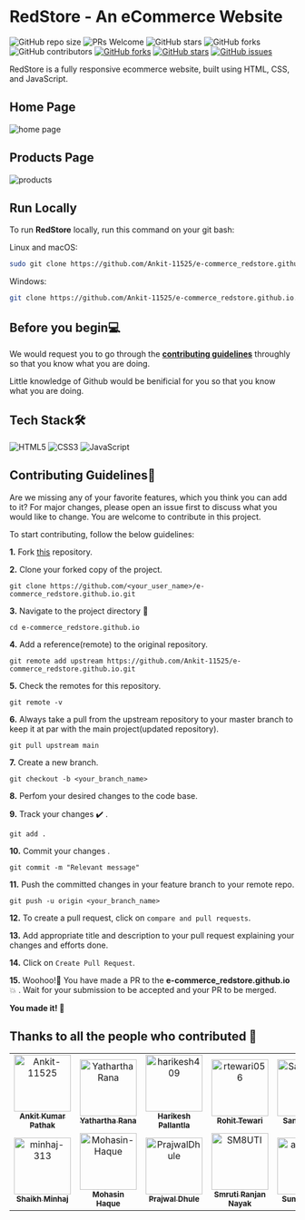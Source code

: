 # RedStore - An eCommerce Website

![GitHub repo size](https://img.shields.io/github/repo-size/Ankit-11525/e-commerce_redstore.github.io)
 ![PRs Welcome](https://img.shields.io/badge/PRs-welcome-brightgreen.svg?style=flat-square)
![GitHub stars](https://img.shields.io/github/stars/Ankit-11525/e-commerce_redstore.github.io?style=social)
![GitHub forks](https://img.shields.io/github/forks/Ankit-11525/e-commerce_redstore.github.io?style=social)
![GitHub contributors](https://img.shields.io/github/contributors/Ankit-11525/e-commerce_redstore.github.io?color=blue)
 [![GitHub forks](https://img.shields.io/github/forks/Ankit-11525/e-commerce_redstore.github.io)](https://github.com/Ankit-11525/e-commerce_redstore.github.io/network)
 [![GitHub stars](https://img.shields.io/github/stars/Ankit-11525/e-commerce_redstore.github.io)](https://github.com/Ankit-11525/e-commerce_redstore.github.io/stargazers)
 [![GitHub issues](https://img.shields.io/github/issues/Ankit-11525/e-commerce_redstore.github.io)](https://github.com/Ankit-11525/e-commerce_redstore.github.io/issues)

 RedStore is a fully responsive ecommerce website, built using HTML, CSS, and JavaScript.

 ## Home Page
 ![home page](https://user-images.githubusercontent.com/75976169/193442392-76cea148-631a-4d45-9cf3-2db27c32c1b0.png)

 ## Products Page
 ![products](https://user-images.githubusercontent.com/75976169/193442491-dad14370-96f8-4ac8-b781-60e9954c01f7.png)

 ## Run Locally

To run **RedStore** locally, run this command on your git bash:

Linux and macOS:

```bash
sudo git clone https://github.com/Ankit-11525/e-commerce_redstore.github.io.git 
```

Windows:

```bash
git clone https://github.com/Ankit-11525/e-commerce_redstore.github.io.git 
```

## Before you begin💻

We would request you to go through the **[contributing guidelines](https://github.com/Ankit-11525/e-commerce_redstore.github.io/blob/main/CONTRIBUTING.md)** throughly so that you know what you are doing.

Little knowledge of Github would be benificial for you so that you know what you are doing.

## Tech Stack🛠️

![HTML5](https://img.shields.io/badge/html5-%23E34F26.svg?style=for-the-badge&logo=html5&logoColor=white) ![CSS3](https://img.shields.io/badge/css3-%231572B6.svg?style=for-the-badge&logo=css3&logoColor=white) ![JavaScript](https://img.shields.io/badge/javascript-%23323330.svg?style=for-the-badge&logo=javascript&logoColor=%23F7DF1E)

 ## Contributing Guidelines📝

Are we missing any of your favorite features, which you think you can add to it? For major changes, please open an issue first to discuss what you would like to change. You are welcome to contribute in this project.

To start contributing, follow the below guidelines:

**1.**  Fork [this](https://github.com/Ankit-11525/e-commerce_redstore.github.io) repository.

**2.**  Clone your forked copy of the project.

```
git clone https://github.com/<your_user_name>/e-commerce_redstore.github.io.git 
```

**3.** Navigate to the project directory 📁

```
cd e-commerce_redstore.github.io
```

**4.** Add a reference(remote) to the original repository.

```
git remote add upstream https://github.com/Ankit-11525/e-commerce_redstore.github.io.git 
```

**5.** Check the remotes for this repository.

```
git remote -v
```

**6.** Always take a pull from the upstream repository to your master branch to keep it at par with the main project(updated repository).

```
git pull upstream main
```

**7.** Create a new branch.

```
git checkout -b <your_branch_name>
```

**8.** Perfom your desired changes to the code base.

**9.** Track your changes ✔️ .

```
git add .
```

**10.** Commit your changes .

```
git commit -m "Relevant message"
```

**11.** Push the committed changes in your feature branch to your remote repo.

```
git push -u origin <your_branch_name>
```

**12.** To create a pull request, click on `compare and pull requests`.

**13.** Add appropriate title and description to your pull request explaining your changes and efforts done.

**14.** Click on `Create Pull Request`.


**15.** Woohoo!🥳 You have made a PR to the **e-commerce_redstore.github.io**💥 . Wait for your submission to be accepted and your PR to be merged.

**You made it! 🎊**


## Thanks to all the people who contributed 💜

<!-- readme: collaborators,contributors -start -->
<table>
<tr>
    <td align="center">
        <a href="https://github.com/Ankit-11525">
            <img src="https://avatars.githubusercontent.com/u/76417084?v=4" width="100;" alt="Ankit-11525"/>
            <br />
            <sub><b>Ankit Kumar Pathak</b></sub>
        </a>
    </td>
    <td align="center">
        <a href="https://github.com/YatharthaRana">
            <img src="https://avatars.githubusercontent.com/u/95047694?v=4" width="100;" alt="YatharthaRana"/>
            <br />
            <sub><b>Yathartha Rana</b></sub>
        </a>
    </td>
    <td align="center">
        <a href="https://github.com/harikesh409">
            <img src="https://avatars.githubusercontent.com/u/3501554?v=4" width="100;" alt="harikesh409"/>
            <br />
            <sub><b>Harikesh Pallantla</b></sub>
        </a>
    </td>
    <td align="center">
        <a href="https://github.com/rtewari056">
            <img src="https://avatars.githubusercontent.com/u/75976169?v=4" width="100;" alt="rtewari056"/>
            <br />
            <sub><b>Rohit Tewari</b></sub>
        </a>
    </td>
    <td align="center">
        <a href="https://github.com/SandeshGC">
            <img src="https://avatars.githubusercontent.com/u/59115123?v=4" width="100;" alt="SandeshGC"/>
            <br />
            <sub><b>Sandesh GC</b></sub>
        </a>
    </td>
    <td align="center">
        <a href="https://github.com/nishtha53">
            <img src="https://avatars.githubusercontent.com/u/68805896?v=4" width="100;" alt="nishtha53"/>
            <br />
            <sub><b>Nishtha53</b></sub>
        </a>
    </td></tr>
<tr>
    <td align="center">
        <a href="https://github.com/minhaj-313">
            <img src="https://avatars.githubusercontent.com/u/107562768?v=4" width="100;" alt="minhaj-313"/>
            <br />
            <sub><b>Shaikh Minhaj</b></sub>
        </a>
    </td>
    <td align="center">
        <a href="https://github.com/Mohasin-Haque">
            <img src="https://avatars.githubusercontent.com/u/72180173?v=4" width="100;" alt="Mohasin-Haque"/>
            <br />
            <sub><b>Mohasin Haque</b></sub>
        </a>
    </td>
    <td align="center">
        <a href="https://github.com/PrajwalDhule">
            <img src="https://avatars.githubusercontent.com/u/89639472?v=4" width="100;" alt="PrajwalDhule"/>
            <br />
            <sub><b>Prajwal Dhule</b></sub>
        </a>
    </td>
    <td align="center">
        <a href="https://github.com/SM8UTI">
            <img src="https://avatars.githubusercontent.com/u/56423859?v=4" width="100;" alt="SM8UTI"/>
            <br />
            <sub><b>Smruti Ranjan Nayak</b></sub>
        </a>
    </td>
    <td align="center">
        <a href="https://github.com/atom540">
            <img src="https://avatars.githubusercontent.com/u/102367845?v=4" width="100;" alt="atom540"/>
            <br />
            <sub><b>Sumit Kumar</b></sub>
        </a>
    </td>
    <td align="center">
        <a href="https://github.com/aaheli8">
            <img src="https://avatars.githubusercontent.com/u/66815283?v=4" width="100;" alt="aaheli8"/>
            <br />
            <sub><b>Aaheli Sadhukhan</b></sub>
        </a>
    </td></tr>
</table>
<!-- readme: collaborators,contributors -end -->
